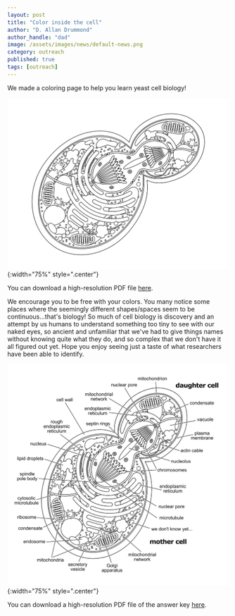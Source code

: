```yaml
---
layout: post
title: "Color inside the cell"
author: "D. Allan Drummond"
author_handle: "dad"
image: /assets/images/news/default-news.png
category: outreach
published: true
tags: [outreach]
---
```

We made a coloring page to help you learn yeast cell biology!

![cell](/assets/images/outreach/yeast-cell-unannotated.jpg){:width="75%" style=".center"}

<!-- more -->

You can download a high-resolution PDF file [here](/assets/images/outreach/yeast-cell-unannotated.pdf).

We encourage you to be free with your colors. You many notice some places where the seemingly different shapes/spaces seem to be continuous...that's biology! So much of cell biology is discovery and an attempt by us humans to understand something too tiny to see with our naked eyes, so ancient and unfamiliar that we've had to give things names without knowing quite what they do, and so complex that we don't have it all figured out yet. Hope you enjoy seeing just a taste of what researchers have been able to identify.

![cell-annotated](/assets/images/outreach/yeast-cell-annotated.png){:width="75%" style=".center"}

You can download a high-resolution PDF file of the answer key [here](/assets/images/outreach/yeast-cell-annotated.pdf).


